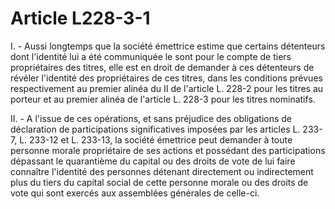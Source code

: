 # Article L228-3-1

I. - Aussi longtemps que la société émettrice estime que certains détenteurs dont l'identité lui a été communiquée le sont pour le compte de tiers propriétaires des titres, elle est en droit de demander à ces détenteurs de révéler l'identité des propriétaires de ces titres, dans les conditions prévues respectivement au premier alinéa du II de l'article L. 228-2 pour les titres au porteur et au premier alinéa de l'article L. 228-3 pour les titres nominatifs.

II. - A l'issue de ces opérations, et sans préjudice des obligations de déclaration de participations significatives imposées par les articles L. 233-7, L. 233-12 et L. 233-13, la société émettrice peut demander à toute personne morale propriétaire de ses actions et possédant des participations dépassant le quarantième du capital ou des droits de vote de lui faire connaître l'identité des personnes détenant directement ou indirectement plus du tiers du capital social de cette personne morale ou des droits de vote qui sont exercés aux assemblées générales de celle-ci.
